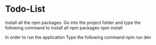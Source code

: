 # Todo-List
Install all the npm packages. Go into the project folder and type the following command to install all npm packages
npm install 

In order to run the application Type the following command
npm run dev


